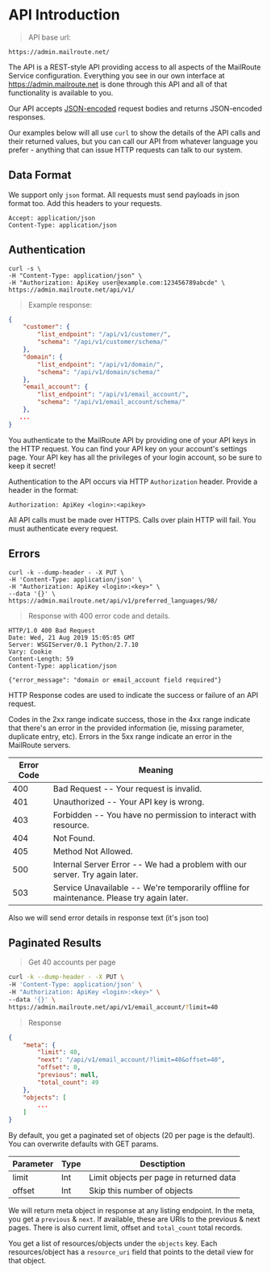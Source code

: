 # API Introduction

> API base url:

```console
https://admin.mailroute.net/
```

The API is a REST-style API providing access to all aspects of the MailRoute Service configuration. Everything you see in our own interface at https://admin.mailroute.net is done through this API and all of that functionality is available to you.

Our API accepts [JSON-encoded](https://json.org) request bodies and returns JSON-encoded responses.

Our examples below will all use `curl` to show the details of the API calls and their returned values, but you can call our API from whatever language you prefer - anything that can issue HTTP requests can talk to our system.

## Data Format

We support only `json` format. All requests must send payloads in json format too.
Add this headers to your requests.

```text
Accept: application/json
Content-Type: application/json
```

## Authentication

```shell
curl -s \
-H "Content-Type: application/json" \
-H "Authorization: ApiKey user@example.com:123456789abcde" \
https://admin.mailroute.net/api/v1/
```

> Example response:

```json
{
    "customer": {
        "list_endpoint": "/api/v1/customer/",
        "schema": "/api/v1/customer/schema/"
    },
    "domain": {
        "list_endpoint": "/api/v1/domain/",
        "schema": "/api/v1/domain/schema/"
    },
    "email_account": {
        "list_endpoint": "/api/v1/email_account/",
        "schema": "/api/v1/email_account/schema/"
    },
   ...
}
```

You authenticate to the MailRoute API by providing one of your API keys in the HTTP request. You can find your API key on your account's settings page. Your API key has all the privileges of your login account, so be sure to keep it secret!

Authentication to the API occurs via HTTP `Authorization` header. Provide a header in the format: 

`Authorization: ApiKey <login>:<apikey>`

All API calls must be made over HTTPS. Calls over plain HTTP will fail. You must authenticate every request.

## Errors

```shell
curl -k --dump-header - -X PUT \
-H 'Content-Type: application/json' \
-H "Authorization: ApiKey <login>:<key>" \
--data '{}' \
https://admin.mailroute.net/api/v1/preferred_languages/98/
```

> Response with 400 error code and details.

```shell
HTTP/1.0 400 Bad Request
Date: Wed, 21 Aug 2019 15:05:05 GMT
Server: WSGIServer/0.1 Python/2.7.10
Vary: Cookie
Content-Length: 59
Content-Type: application/json

{"error_message": "domain or email_account field required"}
```

HTTP Response codes are used to indicate the success or failure of an API request.

Codes in the 2xx range indicate success, those in the 4xx range indicate that there's an error in the provided information (ie, missing parameter, duplicate entry, etc). Errors in the 5xx range indicate an error in the MailRoute servers.

Error Code | Meaning
---------- | -------
400 | Bad Request -- Your request is invalid.
401 | Unauthorized -- Your API key is wrong.
403 | Forbidden -- You have no permission to interact with resource.
404 | Not Found.
405 | Method Not Allowed.
500 | Internal Server Error -- We had a problem with our server. Try again later.
503 | Service Unavailable -- We're temporarily offline for maintenance. Please try again later.

Also we will send error details in response text (it's json too)

## Paginated Results

> Get 40 accounts per page

```bash
curl -k --dump-header - -X PUT \
-H 'Content-Type: application/json' \
-H "Authorization: ApiKey <login>:<key>" \
--data '{}' \
https://admin.mailroute.net/api/v1/email_account/?limit=40
```

> Response

```json
{
    "meta": {
        "limit": 40,
        "next": "/api/v1/email_account/?limit=40&offset=40",
        "offset": 0,
        "previous": null,
        "total_count": 49
    },
    "objects": [
        ...
    ]
}
```

By default, you get a paginated set of objects (20 per page is the default).
You can overwrite defaults with GET params.

Parameter | Type | Desctiption
--------- | ---- | -----------
limit | Int | Limit objects per page in returned data
offset | Int | Skip this number of objects

We will return meta object in response at any listing endpoint.
In the meta, you get a `previous` & `next`. If available, these are URIs to the previous & next pages. There is also current limit, offset and `total_count` total records.

You get a list of resources/objects under the `objects` key.
Each resources/object has a `resource_uri` field that points to the detail view for that object.


